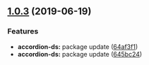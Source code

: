 <a name="1.0.3"></a>
## [1.0.3](https://github.com/MansoorBashaBellary/monorepo/compare/v1.0.7...v1.0.3) (2019-06-19)


### Features

* **accordion-ds:** package update ([64af3f1](https://github.com/MansoorBashaBellary/monorepo/commit/64af3f1))
* **accordion-ds:** package update ([645bc24](https://github.com/MansoorBashaBellary/monorepo/commit/645bc24))



